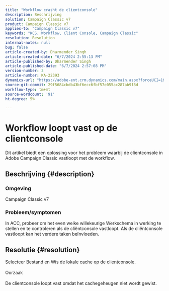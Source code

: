 ```yaml
---
title: "Workflow crasht de clientconsole"
description: Beschrijving
solution: Campaign Classic v7
product: Campaign Classic v7
applies-to: "Campaign Classic v7"
keywords: "KCS, Workflow, Client Console, Campaign Classic"
resolution: Resolution
internal-notes: null
bug: false
article-created-by: Dharmender Singh
article-created-date: "6/7/2024 2:55:13 PM"
article-published-by: Dharmender Singh
article-published-date: "6/7/2024 2:57:08 PM"
version-number: 3
article-number: KA-22393
dynamics-url: "https://adobe-ent.crm.dynamics.com/main.aspx?forceUCI=1&pagetype=entityrecord&etn=knowledgearticle&id=6e1408ed-dd24-ef11-840a-6045bd08024d"
source-git-commit: 29f5684cbdb43bf6ecc6fbf57e055ac287ab9f8d
workflow-type: tm+mt
source-wordcount: '91'
ht-degree: 5%

---
```


# Workflow loopt vast op de clientconsole


Dit artikel biedt een oplossing voor het probleem waarbij de clientconsole in Adobe Campaign Classic vastloopt met de workflow.

## Beschrijving {#description}


### <b>Omgeving </b>

Campaign Classic v7

### <b>Probleem/symptomen</b>

In ACC, probeer om het even welke willekeurige Werkschema in werking te stellen en te controleren als de cliëntconsole vastloopt. Als de cliëntconsole vastloopt kan het verdere taken beïnvloeden.






## Resolutie {#resolution}


Selecteer Bestand en Wis de lokale cache op de clientconsole.
<br><br>Oorzaak<br><br>
De clientconsole loopt vast omdat het cachegeheugen niet wordt gewist.
